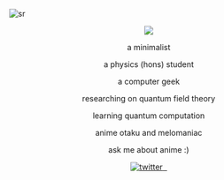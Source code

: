 <p><img src="https://komarev.com/ghpvc/?username=sadhukhanr&label=views&labelColor=33006f&color=33006f&style=for-the-badge" alt="sr" /></p>
<p align="center"><img src="https://blogger.googleusercontent.com/img/b/R29vZ2xl/AVvXsEjx-spK2i6cCNI1nwLewMvHwC0zvJPdeh0T_DyKWyXHoLIaUFRxZj5_rZdwBvhcS38LLfTQSpmd5etrK_JnleI7xhcwqlYcbw2YFl1IuU5-nLBktgZrfR22fhfwdgmHz6OKaRX0jKjIA6AEAMk0xowgyDIf9_dUiIYLs3nu1j6M8kShHTTJ1_TWzKmn6Q/s1600/s.png"></p>

<p align="center">a minimalist</p>
<p align="center">a physics (hons) student</p>
<p align="center">a computer geek</p>
<p align="center">researching on quantum field theory</p>
<p align="center">learning quantum computation</p>
<p align="center">anime otaku and melomaniac</p>
<p align="center">ask me about anime :)</p>

<p align="center">
  <a href="https://twitter.com/cx0y_" target="_blank">
     <img  src="https://img.shields.io/badge/twitter-04001E?style=for-the-badge&logo=twitter&logoColor=33006f" alt="twitter">
  </a>
  <a href="https://myanimelist.net/animelist/sadhukhanr" target="_blank">
     <img  src="https://img.shields.io/badge/myanimelist-04001E?style=for-the-badge&logo=myanimelist&logoColor=33006f" alt="">
  </a>
  <a href="https://open.spotify.com/user/7nwwtzzh2szmy0yzds5y8e2ex">
  <img  src="https://img.shields.io/badge/spotify-04001E?style=for-the-badge&logo=spotify&logoColor=33006f&clolr=33006f" alt="">
  </a>
</p>
